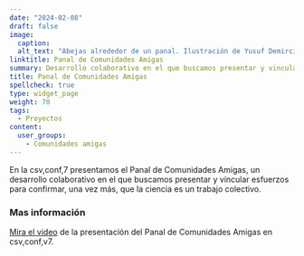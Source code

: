 ```yaml
---
date: "2024-02-08"
draft: false
image:
  caption: 
  alt_text: "Abejas alrededor de un panal. Ilustración de Yusuf Demirci"
linktitle: Panal de Comunidades Amigas
summary: Desarrollo colaborativo en el que buscamos presentar y vincular esfuerzos para confirmar, una vez más, que la ciencia es un trabajo colectivo.
title: Panal de Comunidades Amigas
spellcheck: true
type: widget_page
weight: 70
tags:
  - Proyectos
content:
  user_groups:
    - Comunidades amigas
---
```

En la csv,conf,7 presentamos el Panal de Comunidades Amigas, un desarrollo colaborativo en el que buscamos presentar y vincular esfuerzos para confirmar, una vez más, que la ciencia es un trabajo colectivo. 


### Mas información
[Mira el video](https://www.youtube.com/watch?v=TjlvCvjiKmk) de la presentación del Panal de Comunidades Amigas en csv,conf,v7.



